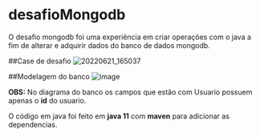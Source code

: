 # desafioMongodb

O desafio mongodb foi uma experiência em criar operações com o java a fim de alterar e adquirir dados do banco de dados mongodb.

##Case de desafio
![20220621_165037](https://user-images.githubusercontent.com/44294260/174886250-274a7d07-023c-40ee-ac88-d7e4d813cfb8.jpg)

##Modelagem do banco
![image](https://user-images.githubusercontent.com/44294260/174885460-6e9e6436-20d8-4396-8b5d-59741dbed94a.png)

**OBS:** No diagrama do banco os campos que estão com Usuario possuem apenas o **id** do usuario.

O código em java foi feito em **java 11** com **maven** para adicionar as dependencias.
